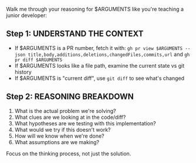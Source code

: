 Walk me through your reasoning for $ARGUMENTS like you're teaching a junior developer:

## Step 1: UNDERSTAND THE CONTEXT
- If $ARGUMENTS is a PR number, fetch it with: `gh pr view $ARGUMENTS --json title,body,additions,deletions,changedFiles,commits,url` and `gh pr diff $ARGUMENTS`
- If $ARGUMENTS looks like a file path, examine the current state vs git history
- If $ARGUMENTS is "current diff", use `git diff` to see what's changed

## Step 2: REASONING BREAKDOWN
1. What is the actual problem we're solving?
2. What clues are we looking at in the code/diff?
3. What hypotheses are we testing with this implementation?
4. What would we try if this doesn't work?
5. How will we know when we're done?
6. What assumptions are we making?

Focus on the thinking process, not just the solution.

